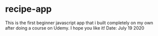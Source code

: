 # recipe-app
This is the first beginner javascript app that i built completely on my own after doing a course on Udemy. I hope you like it!
Date: July 19 2020
